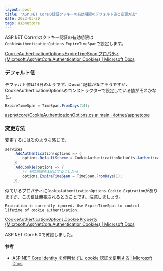 ```yaml
---
layout: post
title: "ASP.NET Coreの認証クッキーの有効期限のデフォルト値と変更方法"
date: 2022-03-20
tags: aspnetcore
---
```


ASP.NET Coreでのクッキー認証の有効期限は`CookieAuthenticationOptions.ExpireTimeSpan`で設定します。

[CookieAuthenticationOptions.ExpireTimeSpan プロパティ (Microsoft.AspNetCore.Authentication.Cookies) &#124; Microsoft Docs](https://docs.microsoft.com/ja-jp/dotnet/api/microsoft.aspnetcore.authentication.cookies.cookieauthenticationoptions.expiretimespan)

### デフォルト値

デフォルト値は14日のようです。Docsに記載がなさそうですが、CookieAuthenticationOptionsのコンストラクターで設定している値がそれかなと。

```csharp
ExpireTimeSpan = TimeSpan.FromDays(14);
```

[aspnetcore/CookieAuthenticationOptions.cs at main · dotnet/aspnetcore](https://github.com/dotnet/aspnetcore/blob/main/src/Security/Authentication/Cookies/src/CookieAuthenticationOptions.cs#L30)

### 変更方法

変更するには次のような感じで。

```csharp
services
	.AddAuthentication(options => {
		options.DefaultScheme = CookieAuthenticationDefaults.AuthenticationScheme;
	})
	.AddCookie(options => {
		// 有効期限を1日にするとしたら
		options.ExpireTimeSpan = TimeSpan.FromDays(1);
	});
```

似ているプロパティに`CookieAuthenticationOptions.Cookie.Expiration`がありますが、この値は無視されるとのことです。注意しましょう。

```
Expiration is currently ignored. Use ExpireTimeSpan to control lifetime of cookie authentication.
```

[CookieAuthenticationOptions.Cookie Property (Microsoft.AspNetCore.Authentication.Cookies) &#124; Microsoft Docs](https://docs.microsoft.com/en-us/dotnet/api/microsoft.aspnetcore.authentication.cookies.cookieauthenticationoptions.cookie?view=aspnetcore-6.0)

ASP.NET Core 6.0で確認しました。

#### 参考
- [ASP.NET Core Identity を使用せずに cookie 認証を使用する &#124; Microsoft Docs](https://docs.microsoft.com/ja-jp/aspnet/core/security/authentication/cookie?view=aspnetcore-6.0)

